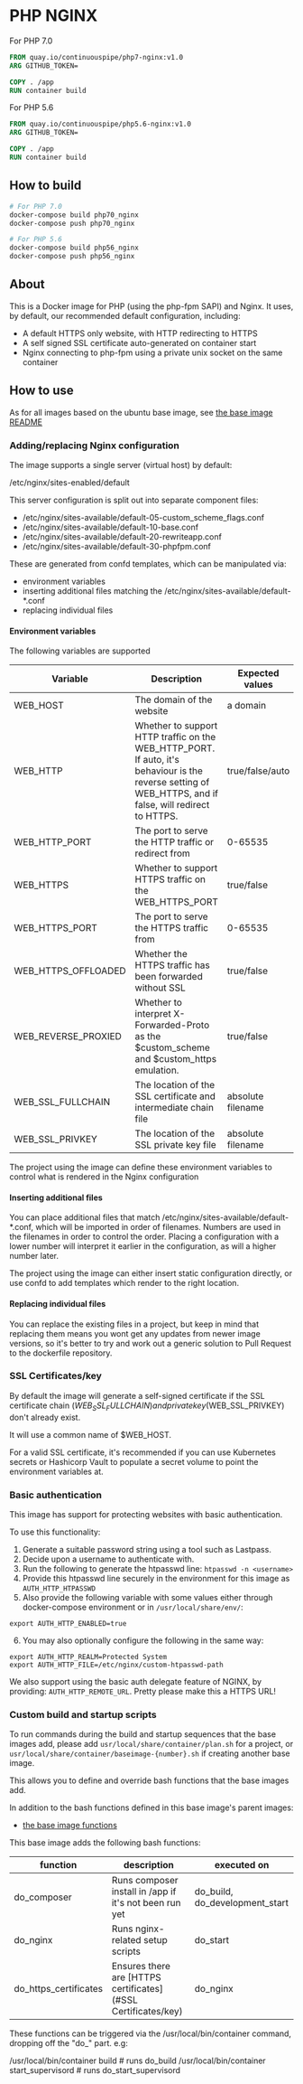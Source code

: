 # PHP NGINX

For PHP 7.0
```Dockerfile
FROM quay.io/continuouspipe/php7-nginx:v1.0
ARG GITHUB_TOKEN=

COPY . /app
RUN container build
```

For PHP 5.6
```Dockerfile
FROM quay.io/continuouspipe/php5.6-nginx:v1.0
ARG GITHUB_TOKEN=

COPY . /app
RUN container build
```

## How to build
```bash
# For PHP 7.0
docker-compose build php70_nginx
docker-compose push php70_nginx

# For PHP 5.6
docker-compose build php56_nginx
docker-compose push php56_nginx
```

## About

This is a Docker image for PHP (using the php-fpm SAPI) and Nginx. It uses, by
default, our recommended default configuration, including:

* A default HTTPS only website, with HTTP redirecting to HTTPS
* A self signed SSL certificate auto-generated on container start
* Nginx connecting to php-fpm using a private unix socket on the same container

## How to use

As for all images based on the ubuntu base image, see
[the base image README](../../ubuntu/16.04/README.md)

### Adding/replacing Nginx configuration

The image supports a single server (virtual host) by default:

/etc/nginx/sites-enabled/default

This server configuration is split out into separate component files:

* /etc/nginx/sites-available/default-05-custom_scheme_flags.conf
* /etc/nginx/sites-available/default-10-base.conf
* /etc/nginx/sites-available/default-20-rewriteapp.conf
* /etc/nginx/sites-available/default-30-phpfpm.conf

These are generated from confd templates, which can be manipulated via:

* environment variables
* inserting additional files matching the /etc/nginx/sites-available/default-*.conf
* replacing individual files


#### Environment variables

The following variables are supported

Variable | Description | Expected values | Default
--- | --- | --- | ----
WEB_HOST | The domain of the website | a domain | localhost
WEB_HTTP | Whether to support HTTP traffic on the WEB_HTTP_PORT. If auto, it's behaviour is the reverse setting of WEB_HTTPS, and if false, will redirect to HTTPS. | true/false/auto | auto
WEB_HTTP_PORT | The port to serve the HTTP traffic or redirect from | 0-65535 | 80
WEB_HTTPS | Whether to support HTTPS traffic on the WEB_HTTPS_PORT | true/false | true
WEB_HTTPS_PORT | The port to serve the HTTPS traffic from | 0-65535 | 443
WEB_HTTPS_OFFLOADED | Whether the HTTPS traffic has been forwarded without SSL | true/false | false
WEB_REVERSE_PROXIED | Whether to interpret X-Forwarded-Proto as the $custom_scheme and $custom_https emulation. | true/false | $WEB_HTTPS_OFFLOADED
WEB_SSL_FULLCHAIN | The location of the SSL certificate and intermediate chain file | absolute filename | /etc/ssl/certs/fullchain.pem
WEB_SSL_PRIVKEY | The location of the SSL private key file | absolute filename | /etc/ssl/private/privkey.pem

The project using the image can define these environment variables to control
what is rendered in the Nginx configuration

#### Inserting additional files

You can place additional files that match /etc/nginx/sites-available/default-*.conf,
which will be imported in order of filenames. Numbers are used in the filenames
in order to control the order. Placing a configuration with a lower number will
interpret it earlier in the configuration, as will a higher number later.

The project using the image can either insert static configuration directly, or
use confd to add templates which render to the right location.

#### Replacing individual files

You can replace the existing files in a project, but keep in mind that replacing
them means you wont get any updates from newer image versions, so it's better
to try and work out a generic solution to Pull Request to the dockerfile repository.

### SSL Certificates/key

By default the image will generate a self-signed certificate if the SSL certificate
chain ($WEB_SSL_FULLCHAIN) and private key ($WEB_SSL_PRIVKEY) don't already exist.

It will use a common name of $WEB_HOST.

For a valid SSL certificate, it's recommended if you can use Kubernetes secrets
or Hashicorp Vault to populate a secret volume to point the environment variables at.

### Basic authentication

This image has support for protecting websites with basic authentication.

To use this functionality:

1. Generate a suitable password string using a tool such as Lastpass.
2. Decide upon a username to authenticate with.
3. Run the following to generate the htpasswd line: `htpasswd -n <username>`
4. Provide this htpasswd line securely in the environment for this image as `AUTH_HTTP_HTPASSWD`
5. Also provide the following variable with some values either through docker-compose environment or in
   `/usr/local/share/env/`:
  ```
  export AUTH_HTTP_ENABLED=true
  ```
6. You may also optionally configure the following in the same way:
  ```
  export AUTH_HTTP_REALM=Protected System
  export AUTH_HTTP_FILE=/etc/nginx/custom-htpasswd-path
  ```

We also support using the basic auth delegate feature of NGINX, by providing: `AUTH_HTTP_REMOTE_URL`.
Pretty please make this a HTTPS URL!

### Custom build and startup scripts

To run commands during the build and startup sequences that the base images add,
please add `usr/local/share/container/plan.sh` for a project, or
`usr/local/share/container/baseimage-{number}.sh` if creating another base image.

This allows you to define and override bash functions that the base images add.

In addition to the bash functions defined in this base image's parent images:
* [the base image functions](../ubuntu/16.04/README.md#custom-build-and-startup-scripts)

This base image adds the following bash functions:

function | description | executed on
--- | --- | ---
do_composer | Runs composer install in /app if it's not been run yet | do_build, do_development_start
do_nginx | Runs nginx-related setup scripts | do_start
do_https_certificates | Ensures there are [HTTPS certificates](#SSL Certificates/key) | do_nginx

These functions can be triggered via the /usr/local/bin/container command, dropping off the "do_" part. e.g:

/usr/local/bin/container build # runs do_build
/usr/local/bin/container start_supervisord # runs do_start_supervisord